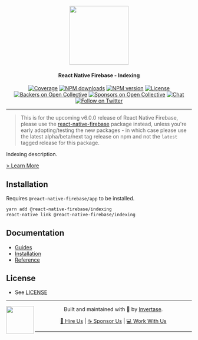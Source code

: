<p align="center">
  <a href="https://invertase.io/oss/react-native-firebase">
    <img width="160px" src="https://i.imgur.com/JIyBtKW.png"><br/>
  </a>
  <h4 align="center">React Native Firebase - Indexing</h2>
</p>

<p align="center">
  <a href="https://api.rnfirebase.io/coverage/indexing/detail"><img src="https://api.rnfirebase.io/coverage/indexing/badge?style=flat-square" alt="Coverage"></a>
  <a href="https://www.npmjs.com/package/@react-native-firebase/indexing"><img src="https://img.shields.io/npm/dm/@react-native-firebase/indexing.svg?style=flat-square" alt="NPM downloads"></a>
  <a href="https://www.npmjs.com/package/@react-native-firebase/indexing"><img src="https://img.shields.io/npm/v/@react-native-firebase/indexing.svg?style=flat-square" alt="NPM version"></a>
  <a href="/LICENSE"><img src="https://img.shields.io/npm/l/react-native-firebase.svg?style=flat-square" alt="License"></a>
  <a href="#backers"><img src="https://opencollective.com/react-native-firebase/backers/badge.svg?style=flat-square" alt="Backers on Open Collective"></a>
  <a href="#sponsors"><img src="https://opencollective.com/react-native-firebase/sponsors/badge.svg?style=flat-square" alt="Sponsors on Open Collective"></a>
  <a href="https://discord.gg/C9aK28N"><img src="https://img.shields.io/discord/295953187817521152.svg?logo=discord&style=flat-square&colorA=7289da&label=discord" alt="Chat"></a>
  <a href="https://twitter.com/rnfirebase"><img src="https://img.shields.io/twitter/follow/rnfirebase.svg?style=social&label=Follow" alt="Follow on Twitter"></a>
</p>

---

> This is for the upcoming v6.0.0 release of React Native Firebase, please use the [react-native-firebase](https://www.npmjs.com/package/react-native-firebase) package instead, unless you're early adopting/testing the new packages - in which case please use the latest alpha/beta/next tag release on npm and not the `latest` tagged release for this package.

Indexing description.

[> Learn More](https://firebase.google.com/products/indexing/)

## Installation

Requires `@react-native-firebase/app` to be installed.

```bash
yarn add @react-native-firebase/indexing
react-native link @react-native-firebase/indexing
```

## Documentation

- [Guides](#TODO)
- [Installation](#TODO)
- [Reference](#TODO)

## License

- See [LICENSE](/LICENSE)

---

<p>
  <img align="left" width="75px" src="https://static.invertase.io/assets/invertase-logo-small.png"> 
  <p align="center">  
    Built and maintained with 💛 by <a href="https://invertase.io">Invertase</a>.
  </p>
  <p align="center">  
    <a href="https://invertase.io/hire-us">💼 Hire Us</a> | 
    <a href="https://opencollective.com/react-native-firebase">☕️ Sponsor Us</a> | 
    <a href="https://opencollective.com/jobs">‍💻 Work With Us</a>
  </p>
</p>

---
